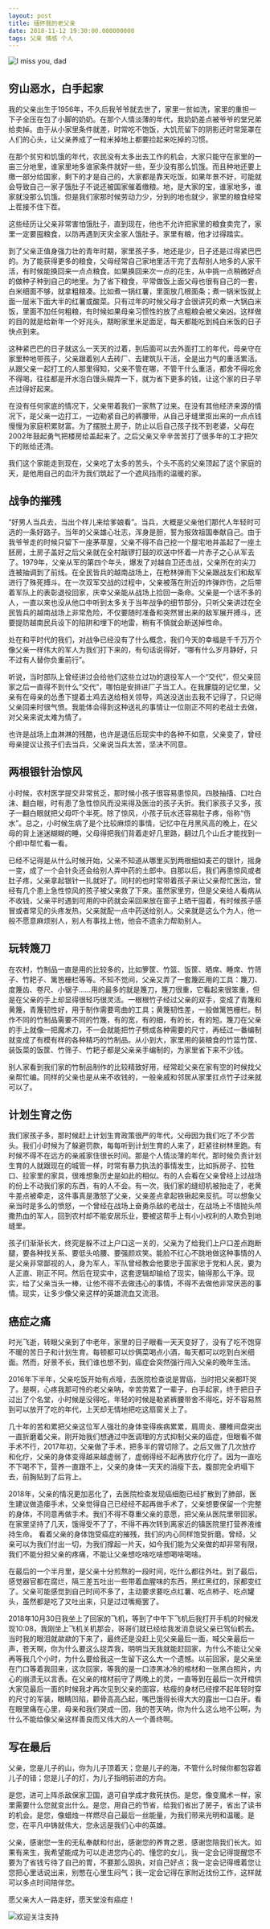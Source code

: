 ```yaml
---
layout: post
title: 缅怀我的老父亲
date: 2018-11-12 19:30:00.000000000
tags: 父亲 情感 个人
---
```



![I miss you, dad](https://apestalk.github.io/assets/BlogImages/I_miss_you_dad.jpg)


## 穷山恶水，白手起家



我的父亲出生于1956年，不久后我爷爷就去世了，家里一贫如洗，家里的重担一下子全压在包了小脚的奶奶。在那个人情淡薄的年代，我奶奶差点被爷爷的堂兄弟给卖掉。由于从小家里条件就差，时常吃不饱饭，大饥荒留下的阴影还时常笼罩在人们的心头，让父亲养成了一粒米掉地上都要捡起来吃掉的习惯。



在那个贫穷和饥饿的年代，农民没有太多出去工作的机会，大家只能守在家里的一亩三分地里，谁家里地多谁家条件就好一些，至少没有那么饥饿。而且种地还要上缴一部分给国家，剩下的才是自己的，大家都是靠天吃饭，如果年景不好，可能就会导致自己一家子饿肚子不说还被国家催着缴粮。地，是大家的宝，谁家地多，谁家就没那么饥饿。但是我们家那时候劳动力少，分到的地也就少，家里的粮食经常上茬接不住下茬。



这些经历让父亲非常害怕饿肚子，直到现在，他也不允许把家里的粮食卖完了，家里一定要囤粮食，以防再遇到天灾全家人饿肚子。家里有粮，他才过得踏实。



到了父亲正值身强力壮的青年时期，家里孩子多，地还是少，日子还是过得紧巴巴的。为了能获得更多的粮食，父母经常自己家地里活干完了去帮别人地多的人家干活，有时候能换回来一点点粮食。如果换回来次一点的花生，从中挑一点稍微好点的做种子种到自己的地里。为了省下粮食，平常做饭上面父母也很有自己的一套，白米细面不够，就拿粗粮凑。比如煮一锅红薯，里面放几根面条；煮一锅米饭就上面一层米下面大半的红薯或酸菜。只有过年的时候父母才会很讲究的煮一大锅白米饭，里面不加任何粗粮，有时候如果母亲习惯性的放了点粗粮会被父亲凶。这样做的目的就是给新年一个好兆头，期盼家里米足面足，每天都能吃到纯白米饭的日子快点到来。



这种紧巴巴的日子就这么一天天的过着，到后面可以去外面打工的年代，母亲守在家里种地带孩子，父亲跟着别人去砖厂、去建筑队干活，全是出力气的重活累活。从跟父亲一起打工的人那里得知，父亲不管在哪，不管干什么重活，都舍不得吃舍不得喝，往往都是开水泡白馒头糊弄一下，就为省下更多的钱，让这个家的日子早点过得好起来。



在没有任何家底的情况下，父亲带着我们一家熬了过来。在没有其他经济来源的情况下，是父亲一边打工，一边勒紧自己的裤腰带，从自己牙缝里抠出来的一点点钱慢慢为家庭积累财富。为了摆脱土房子，防止以后自己孩子找不到老婆，父母在2002年鼓起勇气把楼房给盖起来了。之后父亲又辛辛苦苦打了很多年的工才把欠下的账给还清。



我们这个家能走到现在，父亲吃了太多的苦头，个头不高的父亲顶起了这个家庭的天，是他用自己的血汗为我们筑起了一个遮风挡雨的温暖的家。



## 战争的摧残



“好男人当兵去，当出个样儿来给爹娘看”。当兵，大概是父亲他们那代人年轻时可选的一条好路子。当年的父亲雄心壮志，浑身是胆，誓为报效祖国奉献自己。由于我爷爷走的时候只留下一座茅草屋，父亲不得不自己挖一个屋宅地并盖起了一座土胚房，土房子盖好之后父亲就在全村敲锣打鼓的欢送中怀着一片赤子之心从军去了。1979年，父亲从军的第四个年头，爆发了对越自卫还击战，父亲所在的尖刀连被抽调到了前线。在全民皆兵的越南战场上，在枪林弹雨下父亲跟战友们和敌军进行了殊死搏斗。在一次双军交战的过程中，父亲被落在附近的炸弹炸伤，之后带着军队上的表彰退役回家，庆幸父亲能从战场上捡回一条命。父亲是一个话不多的人，一直以来也没从他口中听到太多关于当年战争的细节部分，只听父亲讲过在全民皆兵的越南战场上非常危险，不仅要随时准备和突然冒出来的敌军展开搏斗，还要提防越南民兵设下的陷阱和埋下的地雷，稍有不慎就会断送掉性命。



处在和平时代的我们，对战争已经没有了什么概念，我们今天的幸福是千千万万个像父亲一样伟大的军人为我们打下来的，有句话说得好，“哪有什么岁月静好，只不过有人替你负重前行”。



听说，当时部队上曾经讲过会给他们这些立过功的退役军人一个“交代”，但父亲回家之后一直得不到什么“交代”，哪怕是安排进厂子当工人。在我朦胧的记忆里，父亲有在母亲的怂恿下提着土鸡去送给相关领导，鸡送没送出去我不记得了，只记得父亲回来时很气愤。我能体会得到这种送礼的事情让一位刚正不阿的老战士去做，对父亲来说太难为情了。



也许是战场上血淋淋的残酷，也许是退伍后现实中的各种不如意，父亲变了，曾经母亲提议让孩子们去当兵，父亲说当兵太苦，坚决不同意。



## 两根银针治惊风



小时候，农村医学提交非常贫乏，那时候小孩子很容易患惊风，四肢抽搐、口吐白沫、翻白眼，时有患了急性惊风而没来得及医治的孩子夭折。我们家孩子又多，孩子一翻白眼就把父母吓个半死。除了惊风，小孩子玩水还容易肚子疼，俗称“伤水”。总之，小时候生病了是个比较麻烦的事情，记忆中在月黑风高的晚上，在父母的背上迷迷糊糊的睡，父母得把我们背着走好几里路，翻过几个山丘才能找到一个郎中帮忙看一看。



已经不记得是从什么时候开始，父亲不知道从哪里买到两根细如麦芒的银针，摇身一变，成了一个会针灸还会给别人弄中药的土郎中。自那以后，我们再患惊风或者肚子疼，父亲拿起银针一扎就好了。同村的也时常带着孩子来让父亲帮忙医治，曾经有几个患上急性惊风的孩子被父亲救了下来。虽然家里穷，但是父亲给人看病从不收钱，父亲平时遇到可用的中药就会采回来放在窗子上晒干囤着，有时候孩子感冒或者常见的头疼发热，父亲就配一点中药送给别人。父亲就是这么个为人，他一般不愿意麻烦别人，别人有事找上他，他会不遗余力帮助别人。



## 玩转篾刀



在农村，竹制品一直是用的比较多的，比如箩筐、竹篮、饭筐、晒席、睡席、竹筛子、竹耙子、篱笆栅栏等等。不知不觉间，父亲又弄了一套篾匠用的工具：篾刀、度篾齿、卷尺、小锯子……用的最多的就是篾刀，篾刀很重，它看起来很笨重，但是在父亲的手上却显得很轻巧很灵活。一根根竹子经过父亲的双手，变成了青篾和黄篾，青篾韧性好，用于制作需要弯曲的工具；黄篾韧性差，一般做篱笆栅栏。制作不同的竹制品需要不同的竹篾，有的宽，有的细，有的长，有的短。篾刀在父亲的手上就像一把魔术刀，不一会就能把竹子劈成各种需要的尺寸，再经过一番编制就变成了有模有样的各种精巧的竹制品。从小到大，家里用的装粮食的竹篮竹筐、装饭菜的饭筐、竹筛子、竹耙子都是父亲亲手编制的，为家里省下来不少钱。



别人家看到我们家的竹制品制作的比较精致好用，经常趁父亲在家有空的时候找父亲帮忙编。同样的父亲也是从来不收钱的，一般亲戚和邻居从家里扛点竹子过来就可以了。



## 计划生育之伤



我们家孩子多，那时候赶上计划生育政策很严的年代，父母因为我们吃了不少苦头。我们小时候为了躲避罚款，每每听到计划生育的人来了，赶紧往树林里跑。有时候不得不在远方的亲戚家住很长时间。那是个人情淡薄的年代，那时候负责计划生育的人就跟现在的城管一样，时常有暴力执法的事情发生，比如拆房子、拉牲口、拉家里的家具，很难想象历史是如此的相似。有的人会看在父亲曾经上过战场的份上不动我们家的东西，有的人不会。有一次，我们家的缝纫机被抬走了，老黄牛差点被牵走，这件事真是激怒了父亲，父亲差点拿起铁锹起来反抗。可以想象父亲当时是多么的愤怒，一个曾经在战场上奋勇杀敌的老战士，在战场上不惜抛头颅撒热血的军人，回到农村却不能安居乐业，要被这帮手上有小小权利的人欺负到地缝里。



孩子们渐渐长大，终究是躲不过上户口这一关的，父亲为了给我们上户口差点跑断腿，要各种找关系、要低头哈腰、要强颜欢笑。能脸不红心不跳地做这种事情的人是父亲非常鄙视的人，身为军人，军队曾经教会他要忠于国家忠于党和人民，要为人正直、刚正不阿。然后在现实中，这套逻辑却输给了现实，输得那么干净。现实，给了父亲当头一棒，让他不得不去做违心的事情，不得不去做他非常厌恶的事情。现实，让多少像父亲这样的英雄流血又流泪。



## 癌症之痛



时光飞逝，转眼父亲到了中老年，家里的日子眼看一天天变好了，没有了吃不饱穿不暖的苦日子和计划生育。每顿都可以炒俩菜喝点小酒，每天都可以吃到白米细面。然而，好景不长，我们谁也想不到，癌症会突然强行闯入父亲的晚年生活。



2016年下半年，父亲吃饭开始有点噎，去医院检查说是胃癌，当时把父亲都吓哭了。是啊，心疼我那可怜的老父亲呐，辛苦劳累了一辈子，白手起家，终于把日子过出了个名堂，小时候是没得吃，年轻的时候是勒紧裤腰带舍不得吃，好不容易熬到可以放开了吃的年代，上天却无情地把吃这扇窗关上了。



几十年的苦和累把父亲这位军人强壮的身体变得疾病累累，肩周炎、腰椎间盘突出一直折磨着父亲。刚开始我们想通过中医调理的方式抑制父亲的癌症，但眼看不做手术不行，2017年初，父亲做了手术，把多半的胃切除了。之后又做了几次放疗和化疗，父亲的身体变得越来越虚弱了，虚弱得经不起再放疗化疗了。因为一直吃不下喝不下，营养一直跟不上，父亲的身体一天天的消瘦下去，腹部完全坍塌下去，前胸贴到了后背上。



2018年，父亲的情况更加恶化了，去医院检查发现癌细胞已经扩散到了肺部，医生建议做造瘘手术，父亲觉得自己已经经不起再做手术了，父亲想要保留一个完整的身体，不同意再做手术。我们不得不尊重父亲的意愿，把父亲从医院里带回家。在家里坚持了几天，饿得受不了了，不得不再次转到离家近的镇医院里打营养液维持生命。 看着父亲的身体饱受癌症的摧残，我们的内心同样饱受折磨。曾经，父亲可以为我们付出一切，为我们撑起一片天，如今我们能为父亲做的却非常有限，我们不能分担父亲的疼痛，不能让父亲想吃啥吃啥想喝啥喝啥。



在最后的一个半月里，是父亲十分煎熬的一段时间，吃什么都往外吐。到了最后，感觉器官都在腐烂，隔三差五吐出一些带着血腥味的东西，黑红黑红的，尿都变红了。父亲可能感觉到自己时间不多了，主动要求要吃点红薯、吃点柿子、吃点罐头，虽然都是吃了又吐出来，只是过过嘴瘾罢了。



2018年10月30日我坐上了回家的飞机，等到了中午下飞机后我打开手机的时候发现10:08，我刚坐上飞机关机那会，哥哥们就已经给我发消息说父亲已驾仙鹤去。当时我的眼泪就歘歘的下来了，最终还是没赶上见父亲最后一面，喊父亲最后一声，苍天啊，你为什么要这么捉弄我，明明当天我就能赶回家，为什么不能让父亲再等我几个小时，为什么要给我这一生留下这么大一个遗憾。以前回家，是父亲坐在门口等着我回来，这次回家，等我的是一口漆黑冰冷的棺材和一张黑白照片，内心的崩溃无以言表。在父亲的棺材前守了两晚上的灵，一直等到在最后一次开棺供大家见最后一面的时候我才再次见到父亲的面容，枯瘦的身材已经撑不起年轻时穿的尺寸的军装，眼睛凹陷，颧骨高高凸起，嘴巴饿得长得大大的露出一口白牙。看在眼里痛在心里，母亲和我们哭成一团，我的苍天呐，你为什么这么地不公啊，为什么不能给像父亲这样善良而又伟大的人一个善终啊。



## 写在最后



父亲，您是儿子的山，你为儿子顶着天；您是儿子的海，不管什么时候你都包容着儿子的错；您是儿子的灯，为儿子指明前进的方向。



是您，进可上阵杀敌保家卫国，退可自学成才救死扶伤。是您，像变魔术一样，家里需要什么您就变出什么。是您，用自己的节省，给我们省出了房子，省出了读书的机会。是您，像蜡烛一样燃尽自己最后一丝能量，为我们带来光明和温暖。是您，在平凡中铸就伟大，您永远是我们心中的英雄。



父亲，感谢您一生的无私奉献和付出，感谢您的养育之恩，感谢您陪我们长大。如果有来生，我希望能成为可以走进您内心的、懂您的女儿，我一定会记得提醒您不要为了省钱亏待了自己的胃，不要那么固执，对自己好点；我一定会记得缠着您让您把心里话说出来，别憋在心里生闷气；我一定会记得在家附近找份工作，这样就可以多点时间陪伴您。



愿父亲大人一路走好，愿天堂没有癌症！


![欢迎关注支持](https://apestalk.github.io/assets/BlogImages/wx.jpeg)


